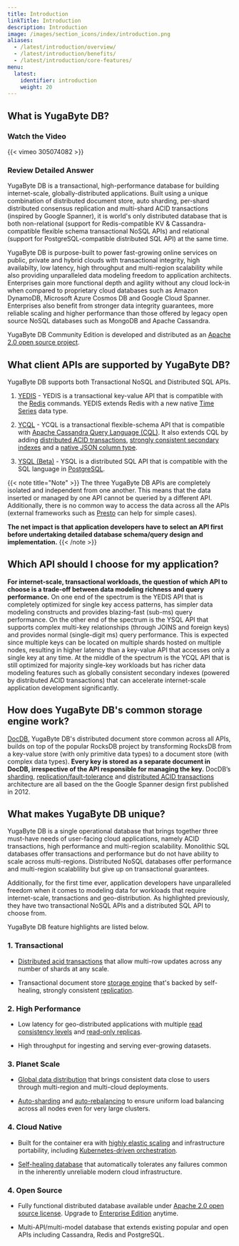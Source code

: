 ```yaml
---
title: Introduction
linkTitle: Introduction
description: Introduction
image: /images/section_icons/index/introduction.png
aliases:
  - /latest/introduction/overview/
  - /latest/introduction/benefits/
  - /latest/introduction/core-features/
menu:
  latest:
    identifier: introduction
    weight: 20
---
```


## What is YugaByte DB?

### Watch the Video

{{< vimeo 305074082 >}}

### Review Detailed Answer

YugaByte DB is a transactional, high-performance database for building internet-scale, globally-distributed applications. Built using a unique combination of distributed document store, auto sharding, per-shard distributed consensus replication and multi-shard ACID transactions (inspired by Google Spanner), it is world's only distributed database that is both non-relational (support for Redis-compatible KV & Cassandra-compatible flexible schema transactional NoSQL APIs) and relational (support for PostgreSQL-compatible distributed SQL API) at the same time. 

YugaByte DB is purpose-built to power fast-growing online services on public, private and hybrid clouds with transactional integrity, high availabilty, low latency, high throughput and multi-region scalability while also providing unparalleled data modeling freedom to application architects. Enterprises gain more functional depth and agility without any cloud lock-in when compared to proprietary cloud databases such as Amazon DynamoDB, Microsoft Azure Cosmos DB and Google Cloud Spanner. Enterprises also benefit from stronger data integrity guarantees, more reliable scaling and higher performance than those offered by legacy open source NoSQL databases such as MongoDB and Apache Cassandra. 

YugaByte DB Community Edition is developed and distributed as an [Apache 2.0 open source project](https://github.com/YugaByte/yugabyte-db/).

## What client APIs are supported by YugaByte DB?

YugaByte DB supports both Transactional NoSQL and Distributed SQL APIs. 

1. [YEDIS](../../api/redis/) - YEDIS is a transactional key-value API that is compatible with the [Redis](https://redis.io/commands) commands. YEDIS extends Redis with a new native [Time Series](https://blog.yugabyte.com/extending-redis-with-a-native-time-series-data-type-e5483c7116f8) data type.

2. [YCQL](../../api/cassandra/) - YCQL is a transactional flexible-schema API that is compatible with [Apache Cassandra Query Language (CQL)](https://docs.datastax.com/en/cql/3.1/cql/cql_reference/cqlReferenceTOC.html). It also extends CQL by adding [distributed ACID transactions](../../explore/transactional/acid-transactions/), [strongly consistent secondary indexes](../../explore/transactional/secondary-indexes/) and a [native JSON column type](../../explore/transactional/json-documents/).

3. [YSQL (Beta)](../../api/postgresql/) - YSQL is a distributed SQL API that is compatible with the SQL language in [PostgreSQL](https://www.postgresql.org/docs/10/sql-syntax.html).


{{< note title="Note" >}}
The three YugaByte DB APIs are completely isolated and independent from one another. This means that the data inserted or managed by one API cannot be queried by a different API. Additionally, there is no common way to access the data across all the APIs (external frameworks such as [Presto](../../develop/ecosystem-integrations/presto/) can help for simple cases). 

<b>The net impact is that application developers have to select an API first before undertaking detailed database schema/query design and implementation.</b>
{{< /note >}}


## Which API should I choose for my application?

**For internet-scale, transactional workloads, the question of which API to choose is a trade-off between data modeling richness and query performance.** On one end of the spectrum is the YEDIS API that is completely optimized for single key access patterns, has simpler data modeling constructs and provides blazing-fast (sub-ms) query performance. On the other end of the spectrum is the YSQL API that supports complex multi-key relationships (through JOINS and foreign keys) and provides normal (single-digit ms) query performance. This is expected since multiple keys can be located on multiple shards hosted on multiple nodes, resulting in higher latency than a key-value API that accesses only a single key at any time. At the middle of the spectrum is the YCQL API that is still optimized for majority single-key workloads but has richer data modeling features such as globally consistent secondary indexes (powered by distributed ACID transactions) that can accelerate internet-scale application development significantly.

## How does YugaByte DB's common storage engine work?

[DocDB](../../architecture/concepts/persistence/), YugaByte DB's distributed document store common across all APIs, builds on top of the popular RocksDB project by transforming RocksDB from a key-value store (with only primitive data types) to a document store (with complex data types). **Every key is stored as a separate document in DocDB, irrespective of the API responsible for managing the key.** DocDB’s [sharding](../../architecture/concepts/sharding/), [replication/fault-tolerance](../../architecture/concepts/replication/) and [distributed ACID transactions](../../architecture/transactions/distributed-txns/) architecture are all based on the the Google Spanner design first published in 2012.

## What makes YugaByte DB unique?

YugaByte DB is a single operational database that brings together three must-have needs of user-facing cloud applications, namely ACID transactions, high performance and multi-region scalability. Monolithic SQL databases offer transactions and performance but do not have ability to scale across multi-regions. Distributed NoSQL databases offer performance and multi-region scalablility but give up on transactional guarantees.

Additionally, for the first time ever, application developers have unparalleled freedom when it comes to modeling data for workloads that require internet-scale, transactions and geo-distribution. As highlighted previously, they have two transactional NoSQL APIs and a distributed SQL API to choose from.

YugaByte DB feature highlights are listed below.

### 1. Transactional

- [Distributed acid transactions](../../explore/transactional/) that allow multi-row updates across any number of shards at any scale.

- Transactional document store [storage engine](../../architecture/concepts/persistence/) that's backed by self-healing, strongly consistent [replication](../../architecture/concepts/replication/).

### 2. High Performance

- Low latency for geo-distributed applications with multiple [read consistency levels](../../architecture/concepts/replication/#tunable-read-consistency) and [read-only replicas](../../architecture/concepts/replication/#read-only-replicas).

- High throughput for ingesting and serving ever-growing datasets.

### 3. Planet Scale

- [Global data distribution](../../explore/planet-scale/global-distribution/) that brings consistent data close to users through multi-region and multi-cloud deployments.

- [Auto-sharding](../../explore/planet-scale/auto-sharding/) and [auto-rebalancing](../../explore/planet-scale/auto-rebalancing/) to ensure uniform load balancing across all nodes even for very large clusters.

### 4. Cloud Native

- Built for the container era with [highly elastic scaling](../../explore/cloud-native/linear-scalability/) and infrastructure portability, including [Kubernetes-driven orchestration](../../quick-start/install/#kubernetes).

- [Self-healing database](../../explore/cloud-native/fault-tolerance/) that automatically tolerates any failures common in the inherently unreliable modern cloud infrastructure.

### 4. Open Source

- Fully functional distributed database available under [Apache 2.0 open source license](https://github.com/YugaByte/yugabyte-db/). Upgrade to [Enterprise Edition](https://www.yugabyte.com/product/compare/) anytime.

- Multi-API/multi-model database that extends existing popular and open APIs including Cassandra, Redis and PostgreSQL.
